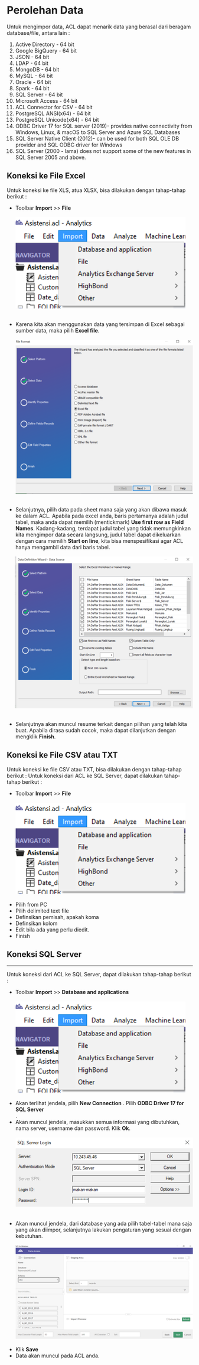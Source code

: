 # Perolehan Data

Untuk mengimpor data, ACL dapat menarik data yang berasal dari beragam database/file, antara lain :
1. Active Directory - 64 bit
2. Google BigQuery - 64 bit
3. JSON - 64 bit
4. LDAP - 64 bit
5. MongoDB - 64 bit
6. MySQL - 64 bit
7. Oracle - 64 bit
8. Spark - 64 bit
9. SQL Server - 64 bit
10. Microsoft Access - 64 bit
11. ACL Connector for CSV - 64 bit
12. PostgreSQL ANSI(x64) - 64 bit
13. PostgreSQL Unicode(x64) - 64 bit
14. ODBC Driver 17 for SQL server (2019)- provides native connectivity from Windows, Linux, & macOS to SQL Server and Azure SQL Databases
15. SQL Server Native Client (2012)- can be used for both SQL OLE DB provider and SQL ODBC driver for Windows
16. SQL Server (2000 - lama) does not support some of the new features in SQL Server 2005 and above. 

## Koneksi ke File Excel
Untuk koneksi ke file XLS, atua XLSX, bisa dilakukan dengan tahap-tahap berikut :
* Toolbar **Import** >> **File**<br><br>
  ![SQL1](https://github.com/ansyaku/tabk.acl/blob/main/img/SQL1.png)
  <br><br>
* Karena kita akan menggunakan data yang tersimpan di Excel sebagai sumber data, maka pilih **Excel file**.
  <br><br>
  ![Excel1](https://github.com/ansyaku/tabk.acl/blob/main/img/Excel1.png)
  <br><br>

* Selanjutnya, pilih data pada sheet mana saja yang akan dibawa masuk ke dalam ACL. Apabila pada excel anda, baris pertamanya adalah judul tabel, maka anda dapat memilih (mentickmark) **Use first row as Field Names**. Kadang-kadang, terdapat judul tabel yang tidak memungkinkan kita mengimpor data secara langsung, judul tabel dapat dikeluarkan dengan cara memilih **Start on line**, kita bisa menspesifikasi agar ACL hanya mengambil data dari baris tabel. 
  <br><br>
  ![Excel2](https://github.com/ansyaku/tabk.acl/blob/main/img/Excel2.png)
  <br><br>

* Selanjutnya akan muncul resume terkait dengan pilihan yang telah kita buat. Apabila dirasa sudah cocok, maka dapat dilanjutkan dengan mengklik **Finish**.
## Koneksi ke File CSV atau TXT
Untuk koneksi ke file CSV atau TXT, bisa dilakukan dengan tahap-tahap berikut :
Untuk koneksi dari ACL ke SQL Server, dapat dilakukan tahap-tahap berikut :
* Toolbar **Import** >> **File**<br><br>
  ![SQL1](https://github.com/ansyaku/tabk.acl/blob/main/img/SQL1.png)
  <br><br>
* Pilih from PC
* Pilih delimited text file
* Definsikan pemisah, apakah koma
* Definsikan kolom
* Edit bila ada yang perlu diedit.
* Finish

## Koneksi SQL Server
***

Untuk koneksi dari ACL ke SQL Server, dapat dilakukan tahap-tahap berikut :
* Toolbar **Import** >> **Database and applications**<br><br>
  ![SQL1](https://github.com/ansyaku/tabk.acl/blob/main/img/SQL1.png)
  <br><br>
* Akan terlihat jendela, pilih **New Connection** . Pilih **ODBC Driver 17 for SQL Server**<br>.
* Akan muncul jendela, masukkan semua informasi yang dibutuhkan, nama server, username dan password. Klik **Ok**.
  <br><br>
  ![SQL1](https://github.com/ansyaku/tabk.acl/blob/main/img/SQL2.png)  
  <br><br>
* Akan muncul jendela, dari database yang ada pilih tabel-tabel mana saja yang akan diimpor, selanjutnya lakukan pengaturan yang sesuai dengan kebutuhan.
  <br><br>
  ![SQL1](https://github.com/ansyaku/tabk.acl/blob/main/img/SQL3.png)
  <br><br>
* Klik **Save**
* Data akan muncul pada ACL anda.
